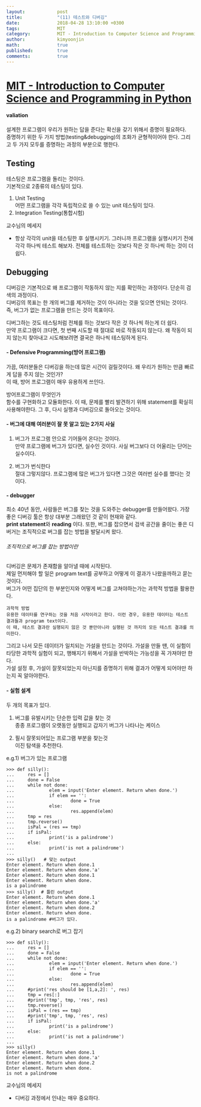 ```yaml
---
layout:            post
title:             "(11) 테스트와 디버깅"
date:              2018-04-28 13:10:00 +0300
tags:              MIT
category:          MIT - Introduction to Computer Science and Programming in Python
author:            kimyoonjin
math:              true
published:         true
comments:          true
---
```

# [MIT - Introduction to Computer Science and Programming in Python](https://www.inflearn.com/course/mit-%EA%B3%B5%EA%B0%9C%EA%B0%95%EC%A2%8C-python/)

#### valiation
설계한 프로그램이 우리가 원하는 답을 준다는 확신을 갖기 위해서 증명이 필요하다.   
증명하기 위한 두 가지 방법(testing&debugging)의 조화가 균형적이어야 한다. 그리고 두 가지 모두를 증명하는 과정의 부분으로 행한다.

## Testing
테스팅은 프로그램을 돌리는 것이다.  
기본적으로 2종류의 테스팅이 있다.
1. Unit Testing  
어떤 프로그램을 각각 독립적으로 쓸 수 있는 unit 테스팅이 있다.
2. Integration Testing(통합시험)  

교수님의 메세지
- 항상 각각의 unit을 테스팅한 후 실행시키기. 그러니까 프로그램을 실행시키기 전에 각각 하나씩 테스트 해보자. 전체를 테스트하는 것보다 작은 것 하나씩 하는 것이 더 쉽다.

## Debugging
디버깅은 기본적으로 왜 프로그램이 작동하지 않는 지를 확인하는 과정이다. 단순히 검색의 과정이다.  
디버깅의 목표는 한 개의 버그를 제거하는 것이 아니라는 것을 잊으면 안되는 것이다. 즉, 버그가 없는 프로그램을 만드는 것이 목표이다.

디버그하는 것도 테스팅처럼 전체를 하는 것보다 작은 것 하나씩 하는게 더 쉽다.  
만약 프로그램이 크다면, 첫 번째 시도할 때 절대로 바로 작동되지 않는다. 왜 작동이 되지 않는지 찾아내고 시도해보려면 결국은 하나씩 테스팅하게 된다.

#### - Defensive Programming(방어 프로그램)
가끔, 여러분들은 디버깅을 하는데 많은 시간이 걸릴것이다. 왜 우리가 원하는 만큼 빠르게 답을 주지 않는 것인가?  
이 때, 방어 프로그램이 매우 유용하게 쓰인다.


방어프로그램이 무엇인가  
함수를 구현화하고 모듈화한다. 이 때, 문제를 빨리 발견하기 위해 statement를 확실히 사용해야한다. 그 후, 다시 실행과 디버깅으로 돌아오는 것이다.

#### - 버그에 대해 여러분이 잘 못 알고 있는 2가지 사실
1. 버그가 프로그램 안으로 기어들어 온다는 것이다.  
만약 프로그램에 버그가 있다면, 실수인 것이다. 사실 버그보다 더 어울리는 단어는 실수이다.

2. 버그가 번식한다  
절대 그렇지않다. 프로그램에 많은 버그가 있다면 그것은 여러번 실수를 했다는 것이다.

#### - debugger
최소 40년 동안, 사람들은 버그를 찾는 것을 도와주는 debugger를 만들어왔다. 가장 좋은 디버깅 툴은 항상 대부분 그래왔던 것 같이 현재와 같다.  
**print statement**와 **reading** 이다. 또한, 버그를 잡으면서 검색 공간을 줄이는 좋은 디버거는 조직적으로 버그를 잡는 방법을 발달시켜 왔다.
###### 조직적으로 버그를 잡는 방법이란
디버깅은 문제가 존재함을 알아낼 때에 시작된다.  
제일 먼저해야 할 일은 program text를 공부하고 어떻게 이 결과가 나왔을까하고 묻는 것이다.  
버그가 어떤 집단의 한 부분인지와 어떻게 버그를 고쳐야하는가는 과학적 방법을 활용한다.
```
과학적 방법
유용한 데이터를 연구하는 것을 처음 시작이라고 한다. 이런 경우, 유용한 데이터는 테스트 결과들과 program text이다.
이 때, 테스트 결과란 실행되지 않은 것 뿐만아니라 실행된 것 까지의 모든 테스트 결과를 의미한다.
```
그리고 나서 모든 데이터가 일치되는 가설을 만드는 것이다. 가설을 만들 땐, 이 실험이 타당한 과학적 실험이 되고, 행해지기 위해서 가설을 반박하는 가능성을 꼭 가져야만 한다.  
가설 설정 후, 가설이 잘못되었는지 아닌지를 증명하기 위해 결과가 어떻게 되어야만 하는지 꼭 알아야한다.

#### - 실험 설계
두 개의 목표가 있다.
1. 버그를 유발시키는 단순한 입력 값을 찾는 것  
종종 프로그램이 오랫동안 실행되고 갑자기 버그가 나타나는 케이스

2. 필시 잘못되어있는 프로그램 부분을 찾는것  
이진 탐색을 추천한다.

e.g.1) 버그가 있는 프로그램
```
>>> def silly():
...     res = []
...     done = False
...     while not done:
...             elem = input('Enter element. Return when done.')
...             if elem == '':
...                     done = True
...             else:
...                     res.append(elem)
...     tmp = res
...     tmp.reverse()
...     isPal = (res == tmp)
...     if isPal:
...             print('is a palindrome')
...     else:
...             print('is not a palindrome')
...
>>> silly()   # 맞는 output
Enter element. Return when done.1
Enter element. Return when done.'a'
Enter element. Return when done.1
Enter element. Return when done.
is a palindrome
>>> silly()  # 틀린 output
Enter element. Return when done.1
Enter element. Return when done.'a'
Enter element. Return when done.2
Enter element. Return when done.
is a palindrome #버그가 있다.
```
e.g.2) binary search로 버그 잡기
```
>>> def silly():
...     res = []
...     done = False
...     while not done:
...             elem = input('Enter element. Return when done.')
...             if elem == '':
...                     done = True
...             else:
...                     res.append(elem)
...     #print('res should be [1,a,2]: ', res)
...     tmp = res[:]
...     #print('tmp', tmp, 'res', res)
...     tmp.reverse()
...     isPal = (res == tmp)
...     #print('tmp', tmp, 'res', res)
...     if isPal:
...             print('is a palindrome')
...     else:
...             print('is not a palindrome')
...
>>> silly()
Enter element. Return when done.1
Enter element. Return when done.'a'
Enter element. Return when done.2
Enter element. Return when done.
is not a palindrome
```
교수님의 메세지
- 디버깅 과정에서 인내는 매우 중요하다.
